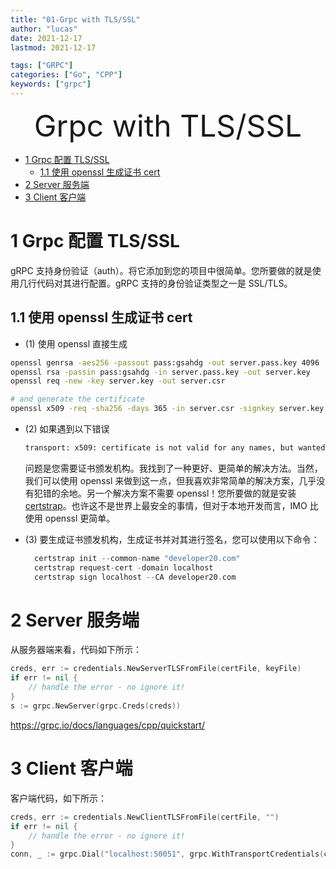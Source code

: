 ```yaml
---
title: "01-Grpc with TLS/SSL"
author: "lucas"
date: 2021-12-17
lastmod: 2021-12-17

tags: ["GRPC"]
categories: ["Go", "CPP"]
keywords: ["grpc"]
---
```


<div align="center"><font size="35">Grpc with TLS/SSL</font></div>

- [1 Grpc 配置 TLS/SSL](#1-grpc-配置-tlsssl)
  - [1.1 使用 openssl 生成证书 cert](#11-使用-openssl-生成证书-cert)
- [2 Server 服务端](#2-server-服务端)
- [3 Client 客户端](#3-client-客户端)

# 1 Grpc 配置 TLS/SSL

gRPC 支持身份验证（auth）。将它添加到您的项目中很简单。您所要做的就是使用几行代码对其进行配置。gRPC 支持的身份验证类型之一是 SSL/TLS。

## 1.1 使用 openssl 生成证书 cert

- (1) 使用 openssl 直接生成

```bash
openssl genrsa -aes256 -passout pass:gsahdg -out server.pass.key 4096
openssl rsa -passin pass:gsahdg -in server.pass.key -out server.key
openssl req -new -key server.key -out server.csr

# and generate the certificate
openssl x509 -req -sha256 -days 365 -in server.csr -signkey server.key -out server.crt
```

- (2) 如果遇到以下错误

  ```bash
  transport: x509: certificate is not valid for any names, but wanted to match localhost:8070
  ```

  问题是您需要证书颁发机构。我找到了一种更好、更简单的解决方法。当然，我们可以使用 openssl 来做到这一点，但我喜欢非常简单的解决方案，几乎没有犯错的余地。另一个解决方案不需要 openssl！您所要做的就是安装[certstrap](https://github.com/square/certstrap)。也许这不是世界上最安全的事情，但对于本地开发而言，IMO 比使用 openssl 更简单。

- (3) 要生成证书颁发机构，生成证书并对其进行签名，您可以使用以下命令：
  ```go
    certstrap init --common-name "developer20.com"
    certstrap request-cert -domain localhost
    certstrap sign localhost --CA developer20.com
  ```

# 2 Server 服务端

从服务器端来看，代码如下所示：

```go
creds, err := credentials.NewServerTLSFromFile(certFile, keyFile)
if err != nil {
    // handle the error - no ignore it!
}
s := grpc.NewServer(grpc.Creds(creds))
```

https://grpc.io/docs/languages/cpp/quickstart/

# 3 Client 客户端

客户端代码，如下所示：

```go
creds, err := credentials.NewClientTLSFromFile(certFile, "")
if err != nil {
    // handle the error - no ignore it!
}
conn, _ := grpc.Dial("localhost:50051", grpc.WithTransportCredentials(creds))
```
